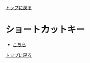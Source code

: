 [トップに戻る](../index.md)

# ショートカットキー

- [こちら](https://www.sparxsystems.jp/help/14.0/quick_keys.html)

[トップに戻る](../index.md)
